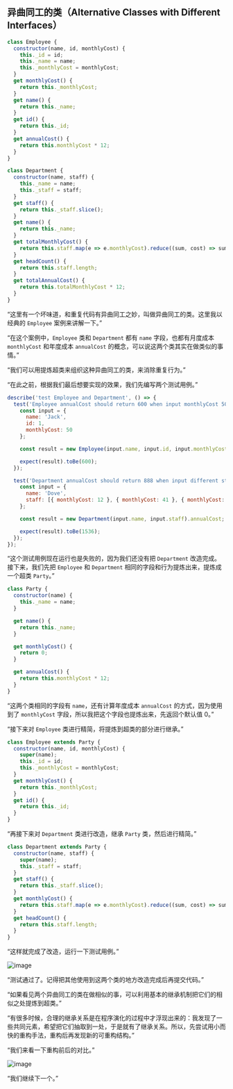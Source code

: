 ## 异曲同工的类（Alternative Classes with Different Interfaces）

```js
class Employee {
  constructor(name, id, monthlyCost) {
    this._id = id;
    this._name = name;
    this._monthlyCost = monthlyCost;
  }
  get monthlyCost() {
    return this._monthlyCost;
  }
  get name() {
    return this._name;
  }
  get id() {
    return this._id;
  }
  get annualCost() {
    return this.monthlyCost * 12;
  }
}

class Department {
  constructor(name, staff) {
    this._name = name;
    this._staff = staff;
  }
  get staff() {
    return this._staff.slice();
  }
  get name() {
    return this._name;
  }
  get totalMonthlyCost() {
    return this.staff.map(e => e.monthlyCost).reduce((sum, cost) => sum + cost);
  }
  get headCount() {
    return this.staff.length;
  }
  get totalAnnualCost() {
    return this.totalMonthlyCost * 12;
  }
}
```

“这里有一个坏味道，和重复代码有异曲同工之妙，叫做异曲同工的类。这里我以经典的 `Employee` 案例来讲解一下。”

“在这个案例中，`Employee` 类和 `Department` 都有 `name` 字段，也都有月度成本 `monthlyCost` 和年度成本 `annualCost` 的概念，可以说这两个类其实在做类似的事情。”

“我们可以用提炼超类来组织这种异曲同工的类，来消除重复行为。”

“在此之前，根据我们最后想要实现的效果，我们先编写两个测试用例。”

```js
describe('test Employee and Department', () => {
  test('Employee annualCost should return 600 when input monthlyCost 50', () => {
    const input = {
      name: 'Jack',
      id: 1,
      monthlyCost: 50
    };

    const result = new Employee(input.name, input.id, input.monthlyCost).annualCost;

    expect(result).toBe(600);
  });

  test('Department annualCost should return 888 when input different staff', () => {
    const input = {
      name: 'Dove',
      staff: [{ monthlyCost: 12 }, { monthlyCost: 41 }, { monthlyCost: 24 }, { monthlyCost: 32 }, { monthlyCost: 19 }]
    };

    const result = new Department(input.name, input.staff).annualCost;

    expect(result).toBe(1536);
  });
});
```

“这个测试用例现在运行也是失败的，因为我们还没有把 `Department` 改造完成。接下来，我们先把 `Employee` 和 `Department` 相同的字段和行为提炼出来，提炼成一个超类 `Party`。”

```js
class Party {
  constructor(name) {
    this._name = name;
  }

  get name() {
    return this._name;
  }

  get monthlyCost() {
    return 0;
  }

  get annualCost() {
    return this.monthlyCost * 12;
  }
}
```

“这两个类相同的字段有 `name`，还有计算年度成本 `annualCost` 的方式，因为使用到了 `monthlyCost` 字段，所以我把这个字段也提炼出来，先返回个默认值 0。”

“接下来对 `Employee` 类进行精简，将提炼到超类的部分进行继承。”

```js
class Employee extends Party {
  constructor(name, id, monthlyCost) {
    super(name);
    this._id = id;
    this._monthlyCost = monthlyCost;
  }
  get monthlyCost() {
    return this._monthlyCost;
  }
  get id() {
    return this._id;
  }
}
```

“再接下来对 `Department` 类进行改造，继承 `Party` 类，然后进行精简。”

```js
class Department extends Party {
  constructor(name, staff) {
    super(name);
    this._staff = staff;
  }
  get staff() {
    return this._staff.slice();
  }
  get monthlyCost() {
    return this.staff.map(e => e.monthlyCost).reduce((sum, cost) => sum + cost);
  }
  get headCount() {
    return this.staff.length;
  }
}
```

“这样就完成了改造，运行一下测试用例。”

![image](http://shadows-mall.oss-cn-shenzhen.aliyuncs.com/images/assets/common/Xnip2021-06-13_07-45-21.jpg)

“测试通过了。记得把其他使用到这两个类的地方改造完成后再提交代码。”

“如果看见两个异曲同工的类在做相似的事，可以利用基本的继承机制把它们的相似之处提炼到超类。”

“有很多时候，合理的继承关系是在程序演化的过程中才浮现出来的：我发现了一些共同元素，希望把它们抽取到一处，于是就有了继承关系。所以，先尝试用小而快的重构手法，重构后再发现新的可重构结构。”

“我们来看一下重构前后的对比。”

![image](http://shadows-mall.oss-cn-shenzhen.aliyuncs.com/images/assets/common/Xnip2021-06-14_10-06-33.jpg)

“我们继续下一个。”